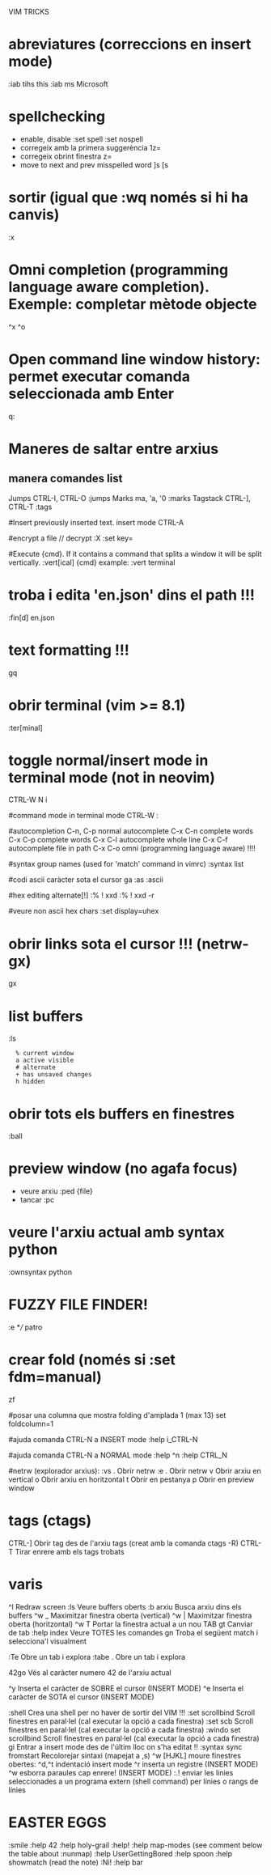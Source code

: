 VIM TRICKS

# abreviatures (correccions en insert mode)
  :iab tihs this
  :iab ms Microsoft

# spellchecking
  * enable, disable
    :set spell 
    :set nospell
  * corregeix amb la primera suggerència
    1z=
  * corregeix obrint finestra
    z=
  * move to next and prev misspelled word
    ]s
    [s

# sortir (igual que :wq només si hi ha canvis)
  :x

# Omni completion (programming language aware completion). Exemple: completar mètode objecte
  ^x ^o

# Open command line window history: permet executar comanda seleccionada amb Enter
  q:

# Maneres de saltar entre arxius
  manera    comandes        list
  ---------------------------------
  Jumps     CTRL-I, CTRL-O  :jumps
  Marks     ma, 'a, '0      :marks
  Tagstack  CTRL-], CTRL-T  :tags

#Insert previously inserted text.
  insert mode CTRL-A

#encrypt a file // decrypt
  :X
  :set key=

#Execute {cmd}. If it contains a command that splits a window it will be split vertically.
  :vert[ical] {cmd}
  example: :vert terminal

# troba i edita 'en.json' dins el path !!!
  :fin[d] en.json

# text formatting !!!
  gq

# obrir terminal (vim >= 8.1)
  :ter[minal]

# toggle normal/insert mode in terminal mode (not in neovim)
  CTRL-W N
  i

#command mode in terminal mode
  CTRL-W :

#autocompletion
  C-n, C-p   normal autocomplete
  C-x C-n    complete words
  C-x C-p    complete words
  C-x C-l    autocomplete whole line
  C-x C-f    autocomplete file in path
  C-x C-o    omni (programming language aware) !!!!

#syntax group names (used for 'match' command in vimrc)
  :syntax list

#codi ascii caràcter sota el cursor
  ga :as :ascii

#hex editing alternate[!]
  :% ! xxd
  :% ! xxd -r

#veure non ascii hex chars
  :set display=uhex

# obrir links sota el cursor !!! (netrw-gx)
  gx

# list buffers
  :ls
  ```
    % current window
    a active visible
    # alternate
    + has unsaved changes
    h hidden
  ```
# obrir tots els buffers en finestres
  :ball

# preview window (no agafa focus)
  * veure arxiu
    :ped {file}             
  * tancar 
    :pc                     

# veure l'arxiu actual amb syntax python
  :ownsyntax python

# FUZZY FILE FINDER!
  :e **/* patro

# crear fold (només si :set fdm=manual)
  zf

#posar una columna que mostra folding d'amplada 1 (max 13)
  set foldcolumn=1

#ajuda comanda CTRL-N a INSERT mode
  :help i_CTRL-N

#ajuda comanda CTRL-N a NORMAL mode
  :help ^n
  :help CTRL_N

#netrw (explorador arxius):
  :vs .  Obrir netrw
  :e .   Obrir netrw
	v      Obrir arxiu en vertical
  o      Obrir arxiu en horitzontal
	t      Obrir en pestanya
	p      Obrir en preview window

# tags (ctags)
  CTRL-]                  Obrir tag des de l'arxiu tags (creat amb la comanda ctags -R)
  CTRL-T                  Tirar enrere amb els tags trobats

# varis
  ^l		                  Redraw screen
  :ls		                  Veure buffers oberts
  :b arxiu                Busca arxiu dins els buffers
  ^w _                    Maximitzar finestra oberta (vertical)
  ^w |                    Maximitzar finestra oberta (horitzontal)
  ^w T                    Portar la finestra actual a un nou TAB
  gt                      Canviar de tab
  :help index             Veure TOTES les comandes
  gn                      Troba el següent match i selecciona'l visualment

  :Te                     Obre un tab i explora
  :tabe .                 Obre un tab i explora

  42go                    Vés al caràcter numero 42 de l'arxiu actual

  ^y                      Inserta el caràcter de SOBRE el cursor (INSERT MODE)
  ^e                      Inserta el caràcter de SOTA  el cursor (INSERT MODE)

  :shell                  Crea una shell per no haver de sortir del VIM !!!
  :set scrollbind         Scroll finestres en paral·lel (cal executar la opció a cada finestra)
  :set scb                Scroll finestres en paral·lel (cal executar la opció a cada finestra)
  :windo set scrollbind   Scroll finestres en paral·lel (cal executar la opció a cada finestra)
  gi                      Entrar a insert mode des de l'últim lloc on s'ha editat !!
  :syntax sync fromstart  Recolorejar sintaxi (mapejat a ,s)
  ^w [HJKL]               moure finestres obertes:
  ^d,^t                   indentació insert mode
  ^r                      inserta un registre (INSERT MODE)
  ^w                      esborra paraules cap enrere!  (INSERT MODE)
  :.!                     enviar les linies seleccionades a un programa extern (shell command) per línies o rangs de línies

# EASTER EGGS
  :smile
  :help 42
  :help holy-grail
  :help!
  :help map-modes (see comment below the table about :nunmap)
  :help UserGettingBored
  :help spoon
  :help showmatch (read the note)
  :Ni!
  :help bar
